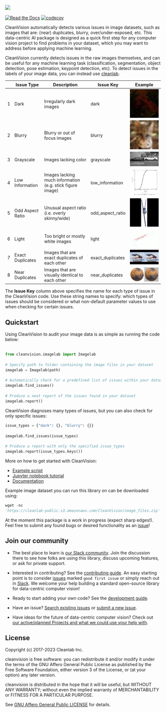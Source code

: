 ![](https://raw.githubusercontent.com/cleanlab/assets/master/cleanlab/cleanvision_logo_open_source_transparent.png)

[![Read the Docs](https://readthedocs.org/projects/cleanvision/badge/?version=latest)](https://cleanvision.readthedocs.io/en/latest/)
 [![codecov](https://codecov.io/github/cleanlab/cleanvision/branch/main/graph/badge.svg?token=y1N6MluN9H)](https://codecov.io/gh/cleanlab/cleanvision)

CleanVision automatically detects various issues in image datasets, such as images that are: (near) duplicates,
blurry, over/under-exposed, etc. This data-centric AI package is designed as a quick first step for any computer vision
project to find problems in your dataset, which you may want to address before applying machine learning.

CleanVision currently detects issues in the raw images themselves, and can be useful for any machine learning task (classification, segmentation, object detection, pose estimation, keypoint detection, etc). To detect issues in the labels of your image data, you can instead use [cleanlab](https://github.com/cleanlab/cleanlab/).


|   | Issue Type       | Description                                               | Issue Key        | Example                                      |
|---|------------------|-----------------------------------------------------------|------------------|----------------------------------------------|
| 1 | Dark             | Irregularly dark images                                   | dark             | ![](docs/readme_images/dark.jpg)             |
| 2 | Blurry           | Blurry or out of focus images                             | blurry           | ![](docs/readme_images/blurry.png)           |
| 3 | Grayscale        | Images lacking color                                      | grayscale        | ![](docs/readme_images/grayscale.png)        |
| 4 | Low Information  | Images lacking much information (e.g. stick figure image) | low_information  | ![](docs/readme_images/low_information.jpg)  |
| 5 | Odd Aspect Ratio | Unusual aspect ratio (i.e. overly skinny/wide)            | odd_aspect_ratio | ![](docs/readme_images/odd_aspect_ratio.png) |
| 6 | Light            | Too bright or mostly white images                         | light            | ![](docs/readme_images/light.jpg)            |
| 7 | Exact Duplicates | Images that are exact duplicates of each other            | exact_duplicates | ![](docs/readme_images/exact_duplicates.png) |
| 8 | Near Duplicates  | Images that are visually identical to each other          | near_duplicates  | ![](docs/readme_images/near_duplicates.png)  |

The **Issue Key** column above specifies the name for each type of issue in the CleanVision code. Use these string names to specify: which types of issues should be considered or what non-default parameter values to use when checking for certain issues.
## Quickstart

Using CleanVision to audit your image data is as simple as running the code below:

```python

from cleanvision.imagelab import Imagelab

# Specify path to folder containing the image files in your dataset
imagelab = Imagelab(path)

# Automatically check for a predefined list of issues within your dataset
imagelab.find_issues()

# Produce a neat report of the issues found in your dataset
imagelab.report()
```

CleanVision diagnoses many types of issues, but you can also check for only specific issues:

```python
issue_types = {"dark": {}, "blurry": {}}

imagelab.find_issues(issue_types)

# Produce a report with only the specified issue_types
imagelab.report(issue_types.keys())
```

More on how to get started with CleanVision:

- [Example script](https://github.com/cleanlab/cleanvision/blob/main/examples/run.py)
- [Jupyter notebook tutorial](https://github.com/cleanlab/cleanvision/blob/main/examples/demo.ipynb)
- [Documentation](https://cleanvision.readthedocs.io/)

Example image dataset you can run this library on can be downloaded using:

```python
wget -nc
'https://cleanlab-public.s3.amazonaws.com/CleanVision/image_files.zip'
```




At the moment this package is a work in progress (expect sharp edges!).
Feel free to submit any found bugs or desired functionality as an [issue][issue]!


## Join our community

* The best place to learn is [our Slack community](https://cleanlab.ai/slack). Join the discussion there to see how
  folks are using this library, discuss upcoming features, or ask for private support.

* Interested in contributing? See the [contributing guide](CONTRIBUTING.md). An easy starting point is to
  consider [issues](https://github.com/cleanlab/cleanvision/labels/good%20first%20issue) marked `good first issue` or
  simply reach out in [Slack](https://cleanlab.ai/slack). We welcome your help building a standard open-source library
  for data-centric computer vision!

* Ready to start adding your own code? See the [development guide](DEVELOPMENT.md).

* Have an issue? [Search existing issues](https://github.com/cleanlab/cleanvision/issues?q=is%3Aissue)
  or [submit a new issue](https://github.com/cleanlab/cleanvision/issues/new/choose).

* Have ideas for the future of data-centric computer vision? Check
  out [our active/planned Projects and what we could use your help with](https://github.com/cleanlab/cleanvision/projects).

## License

Copyright (c) 2017-2023 Cleanlab Inc.

cleanvision is free software: you can redistribute it and/or modify it under the terms of the GNU Affero General Public
License as published by the Free Software Foundation, either version 3 of the License, or (at your option) any later
version.

cleanvision is distributed in the hope that it will be useful, but WITHOUT ANY WARRANTY; without even the implied
warranty of MERCHANTABILITY or FITNESS FOR A PARTICULAR PURPOSE.

See [GNU Affero General Public LICENSE](https://github.com/cleanlab/cleanvision/blob/main/LICENSE) for details.

[issue]: https://github.com/cleanlab/cleanvision/issues/new
